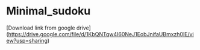 # Minimal_sudoku
[Download link from google drive] (https://drive.google.com/file/d/1KbQNTqw4I60NeJ1EobJnifaUBmxzh0lE/view?usp=sharing)
